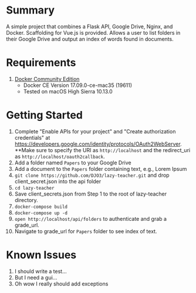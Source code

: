 # Summary
A simple project that combines a Flask API, Google Drive, Nginx, and Docker. Scaffolding for Vue.js is provided. Allows a user to list folders in their Google Drive and output an index of words found in documents. 

# Requirements
1. [Docker Community Edition](https://www.docker.com/community-edition)
    * Docker CE Version 17.09.0-ce-mac35 (19611)
    * Tested on macOS High Sierra 10.13.0

# Getting Started
1. Complete "Enable APIs for your project" and "Create authorization credentials" at https://developers.google.com/identity/protocols/OAuth2WebServer. **Make sure to specify the URI as `http://localhost` and the redirect_uri as `http://localhost/oauth2callback`.
2. Add a folder named `Papers` to your Google Drive
3. Add a document to the `Papers` folder containing text, e.g., Lorem Ipsum
4. `git clone https://github.com/DJO3/lazy-teacher.git` and drop client_secret.json into the api folder
5. `cd lazy-teacher` 
6. Save client_secrets.json from Step 1 to the root of lazy-teacher directory.
7. `docker-compose build`
8. `docker-compose up -d`
9. `open http://localhost/api/folders` to authenticate and grab a grade_url.
10. Navigate to grade_url for `Papers` folder to see index of text.

# Known Issues
1. I should write a test...
2. But I need a gui...
3. Oh wow I really should add exceptions